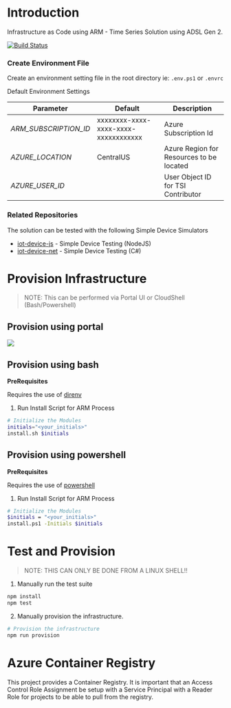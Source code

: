 # Introduction
Infrastructure as Code using ARM - Time Series Solution using ADSL Gen 2.

[![Build Status](https://dascholl.visualstudio.com/IoT/_apis/build/status/danielscholl.iac-tsi-quickstart?branchName=master)](https://dascholl.visualstudio.com/IoT/_build/latest?definitionId=28&branchName=master)


### Create Environment File

Create an environment setting file in the root directory ie: `.env.ps1` or `.envrc`

Default Environment Settings

| Parameter             | Default                              | Description                              |
| --------------------  | ------------------------------------ | ---------------------------------------- |
| _ARM_SUBSCRIPTION_ID_ | xxxxxxxx-xxxx-xxxx-xxxx-xxxxxxxxxxxx | Azure Subscription Id                    |
| _AZURE_LOCATION_      | CentralUS                            | Azure Region for Resources to be located |
| _AZURE_USER_ID_       |                                      | User Object ID for TSI Contributor       |


### Related Repositories
The solution can be tested with the following Simple Device Simulators

- [iot-device-js](https://github.com/danielscholl/iot-device-js) - Simple Device Testing (NodeJS)
- [iot-device-net](https://github.com/danielscholl/iot-device-net) - Simple Device Testing (C#)


# Provision Infrastructure 

>NOTE:  This can be performed via Portal UI or CloudShell (Bash/Powershell)

## Provision using portal

<a href="https://portal.azure.com/#create/Microsoft.Template/uri/https%3A%2F%2Fraw.githubusercontent.com%2Fdanielscholl%2Fiac-tsi-quickstart%2Fmaster%2Fazuredeploy.json" target="_blank">
    <img src="http://azuredeploy.net/deploybutton.png"/>
</a>


## Provision using bash

__PreRequisites__

Requires the use of [direnv](https://direnv.net/)

1. Run Install Script for ARM Process

```bash
# Initialize the Modules
initials="<your_initials>"
install.sh $initials
```


## Provision using powershell

__PreRequisites__

Requires the use of [powershell](https://docs.microsoft.com/en-us/powershell/scripting/overview?view=powershell-6)

1. Run Install Script for ARM Process

```bash
# Initialize the Modules
$initials = "<your_initials>"
install.ps1 -Initials $initials
```


# Test and Provision

>NOTE:  THIS CAN ONLY BE DONE FROM A LINUX SHELL!!

1. Manually run the test suite

```bash
npm install
npm test
```

2. Manually provision the infrastructure.

```bash
# Provision the infrastructure
npm run provision
```

# Azure Container Registry

This project provides a Container Registry.  It is important that an Access Control Role Assignment be setup with a Service Principal with a Reader Role for projects to be able to pull from the registry.

